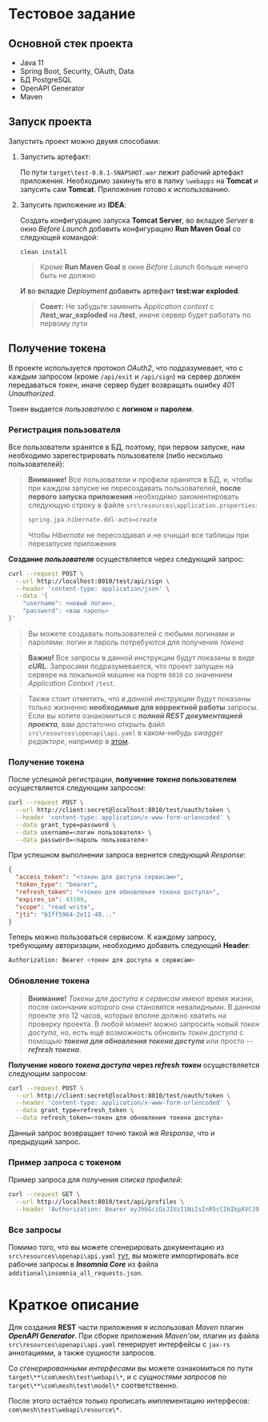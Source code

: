 
# Тестовое задание

 ## Основной стек проекта
- Java 11
- Spring Boot, Security, OAuth, Data
- БД PostgreSQL
- OpenAPI Generator
- Maven

## Запуск проекта

Запустить проект можно двумя способами:
1. Запустить артефакт:

	По пути `target\test-0.0.1-SNAPSHOT.war` лежит рабочий артефакт приложения. Необходимо закинуть его в папку `\webapps` на **Tomcat** и запусить сам **Tomcat**. Приложение готово к использованию.

2.  Запусить приложение из **IDEA**: 
 
	Создать конфигурацию запуска **Tomcat Server**,  во вкладке *Server* в окно *Before Launch* добавить конфигурацию **Run Maven Goal** со следующей командой:
	```maven
	clean install
	```
	> Кроме **Run Maven Goal** в окне *Before Launch* больше ничего быть не должно

	И во вкладке *Deployment* добавить артефакт **test:war exploded**.
	> **Совет:** Не забудьте заменить *Application context* с **/test_war_exploded** на **/test**, иначе сервер будет работать по первому пути 


## Получение токена

В проекте используется протокол *OAuth2*, что подразумевает, что с каждым запросом (кроме `/api/exit` и `/api/sign`) на сервер должен передаваться *токен*, иначе сервер будет возвращать ошибку *401 Unauthorized*.

 Токен выдается *пользователю* c **логином** и **паролем**. 
 
### Регистрация пользователя

Все пользователи хранятся в БД, поэтому, при первом запуске, нам необходимо зарегестрировать пользователя (либо несколько пользователей):

>**Внимание!** Все пользователи и профили хранятся в БД, и,  чтобы при каждом запуске не пересоздавать пользователей, **после первого запуска приложения** необходимо закоментировать следующую строку в файле `src\resources\application.properties`:
>```bash
>spring.jpa.hibernate.ddl-auto=create
>```
>Чтобы *Hibernate* не пересоздавал и не очищал все таблицы при перезапуске приложения

**Создание *пользователя*** осуществляется через следующий запрос:
```bash
curl --request POST \
  --url http://localhost:8010/test/api/sign \
  --header 'content-type: application/json' \
  --data '{
	"username": <новый логин>,
	"password": <ваш пароль>
}'
```
> Вы можете создавать пользователей с любыми логинами и паролями: логин и пароль потребуются для получения *токена*

>**Важно!** Все запросы в данной инструкции будут показаны в виде ***cURL***. Запросами подразумевается, что проект запущен на сервере на локальной машине на порте `8010` cо значением *Application Context* `/test`.

>Также стоит отметить, что *в данной инструкции* будут показаны только жизненно **необходимые для корректной работы** запросы. Если вы хотите ознакомиться с ***полной *REST* документацией проекта***, вам достаточно открыть файл `src\resources\openapi\api.yaml` в каком-нибудь *swagger редакторе*, например в [этом](https://editor.swagger.io/).

### Получение токена

После успешной регистрации, **получение *токена* пользователем** осуществляется следующим запросом:
```bash
curl --request POST \
  --url http://client:secret@localhost:8010/test/oauth/token \
  --header 'content-type: application/x-www-form-urlencoded' \
  --data grant_type=password \
  --data username=<логин пользователя> \
  --data password=<пароль пользователя>
```
При успешном выполнении запроса вернется следующий *Response*:
```json
{
  "access_token": "<токен для доступа сервисам>",
  "token_type": "bearer",
  "refresh_token": "<токен для обновления токена доступа>",
  "expires_in": 43199,
  "scope": "read write",
  "jti": "b1ff5964-2e11-40..."
}
```
Теперь можно пользоваться сервисом. К каждому запросу, требующиму авторизации, необходимо добавить следующий **Header**:

```bash
Authorization: Bearer <токен для доступа к сервисам>
```

### Обновление токена

>**Внимание!** *Токены для доступа к сервисам* имеют время жизни, после окончания которого они становятся невалидными. В данном проекте это 12 часов, которых вполне должно хватить на проверку проекта. В любой момент можно  запросить новый *токен доступа*, но, есть ещё возможность обновить *токен доступа* с помощью ***токена для обновления токена доступа*** или просто -- ***refresh токена***.

**Получение нового *токена доступа* через *refresh токен*** осуществляется следующим запросом:
```bash
curl --request POST \
  --url http://client:secret@localhost:8010/test/oauth/token \
  --header 'content-type: application/x-www-form-urlencoded' \
  --data grant_type=refresh_token \
  --data refresh_token=<токен для обновления токена доступа>
```
Данный запрос возвращает точно такой же *Response*, что и предыдущий запрос.

### Пример запроса с токеном
Пример запроса для получения *списка профилей*:
```bash
curl --request GET \
  --url http://localhost:8010/test/api/profiles \
  --header 'Authorization: Bearer eyJhbGciOiJIUzI1NiIsInR5cCI6IkpXVCJ9.eyJhdWQiOlsiYXBpIl0sInVzZXJfbmFtZSI6ImFkbWluIiwic2NvcGUiOlsicmVhZCIsIndyaXRlIl0sImV4cCI6MTU5ODIyNDYyNSwiYXV0aG9yaXRpZXMiOlsiQURNSU4iXSwianRpIjoiYjFmZjU5NjQtMmUxMS00MDBhLWE1MjYtYjJjOGY0OGJjZTE2IiwiY2xpZW50X2lkIjoiY2xpZW50In0.2PAauX-if2rz9OQvGgC6QCYTzRlk0xu0f_CYtH22CF4'
```

### Все запросы
Помимо того, что вы можете сгенерировать документацию из  `src\resources\openapi\api.yaml` [тут](https://editor.swagger.io/), вы можете импортировать все рабочие запросы в ***Insomnia Core*** из файла `additional\insomnia_all_requests.json`.


# Краткое описание
Для создания **REST** части приложения я использовал *Maven* плагин ***OpenAPI Generator***. 
При сборке приложения *Maven'ом*, плагин из файла `src\resources\openapi\api.yaml` генерирует интерфейсы с `jax-rs` аннотациями, а также сущности запросов. 

Со *сгенерированными интерфесами* вы можете ознакомиться по пути `
target\**\com\mesh\test\webapi\*`, и с *сущностями запросов* по 
`target\**\com\mesh\test\model\*` соответственно. 

После этого остаётся только прописать имплементацию интерфесов: `com\mesh\test\webapi\resource\*`.

